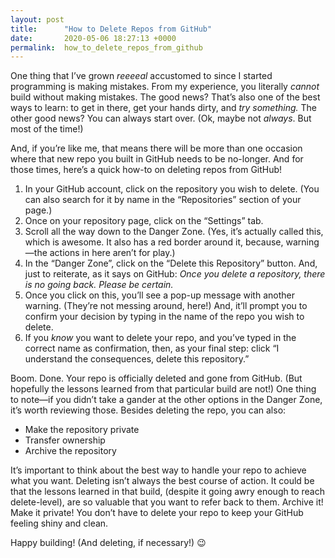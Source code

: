 ```yaml
---
layout: post
title:      "How to Delete Repos from GitHub"
date:       2020-05-06 18:27:13 +0000
permalink:  how_to_delete_repos_from_github
---
```



One thing that I’ve grown *reeeeal* accustomed to since I started programming is making mistakes. From my experience, you literally *cannot* build without making mistakes. The good news? That’s also one of the best ways to learn: to get in there, get your hands dirty, and *try something.* The other good news? You can always start over. (Ok, maybe not *always*. But most of the time!)

And, if you’re like me, that means there will be more than one occasion where that new repo you built in GitHub needs to be no-longer. And for those times, here’s a quick how-to on deleting repos from GitHub!

1.	In your GitHub account, click on the repository you wish to delete. (You can also search for it by name in the “Repositories” section of your page.)
2.	Once on your repository page, click on the “Settings” tab.
3.	Scroll all the way down to the Danger Zone. (Yes, it’s actually called this, which is awesome. It also has a red border around it, because, warning—the actions in here aren’t for play.)
4.	In the “Danger Zone”, click on the “Delete this Repository” button. And, just to reiterate, as it says on GitHub: *Once you delete a repository, there is no going back. Please be certain.*
5.	Once you click on this, you’ll see a pop-up message with another warning. (They’re not messing around, here!) And, it’ll prompt you to confirm your decision by typing in the name of the repo you wish to delete. 
6.	If you *know* you want to delete your repo, and you’ve typed in the correct name as confirmation, then, as your final step: click “I understand the consequences, delete this repository.”

Boom. Done. Your repo is officially deleted and gone from GitHub. (But hopefully the lessons learned from that particular build are not!) One thing to note—if you didn’t take a gander at the other options in the Danger Zone, it’s worth reviewing those. Besides deleting the repo, you can also:
- Make the repository private
- Transfer ownership
- Archive the repository

It’s important to think about the best way to handle your repo to achieve what you want. Deleting isn’t always the best course of action. It could be that the lessons learned in that build, (despite it going awry enough to reach delete-level), are so valuable that you want to refer back to them. Archive it! Make it private! You don’t have to delete your repo to keep your GitHub feeling shiny and clean.

Happy building! (And deleting, if necessary!) 😉 

